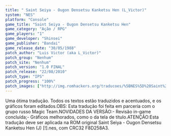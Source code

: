 ```yaml
---
title: " Saint Seiya - Ougon Densetsu Kanketsu Hen (L_Victor)"
system: "NES"
platform: "Console"
game_title: "Saint Seiya - Ougon Densetsu Kanketsu Hen"
game_category: "Ação / RPG"
game_players: "1"
game_developer: "Shinsei"
game_publisher: "Bandai"
game_release_date: "30/05/1988"
patch_author: "Luis Victor (aka L_Victor)"
patch_group: "Nenhum"
patch_site: "Nenhum"
patch_version: "1.0 FINAL"
patch_release: "22/08/2010"
patch_type: "IPS"
patch_progress: "100%"
patch_images: ["http://img.romhackers.org/traducoes/%5BNES%5D%20Saint%20Seiya%20-%20Ougon%20Densetsu%20Kanketsu%20Hen%20-%20lvictor%20-%201.png","http://img.romhackers.org/traducoes/%5BNES%5D%20Saint%20Seiya%20-%20Ougon%20Densetsu%20Kanketsu%20Hen%20-%20lvictor%20-%202.png","http://img.romhackers.org/traducoes/%5BNES%5D%20Saint%20Seiya%20-%20Ougon%20Densetsu%20Kanketsu%20Hen%20-%20lvictor%20-%203.png"]
---
```

Uma ótima tradução. Todos os textos estão traduzidos e acentuados, e os gráficos foram editados.OBS: Esta tradução foi feita em parceria com o grupo russo Magic Team.NOVIDADES DA VERSÃO:- Revisão in-game concluída;- Gráficos melhorados, como o da tela de título.ATENÇÃO:Esta tradução deve ser aplicada na ROM original Saint Seiya - Ougon Densetsu Kanketsu Hen (J) [!].nes, com CRC32 F8D258A3.